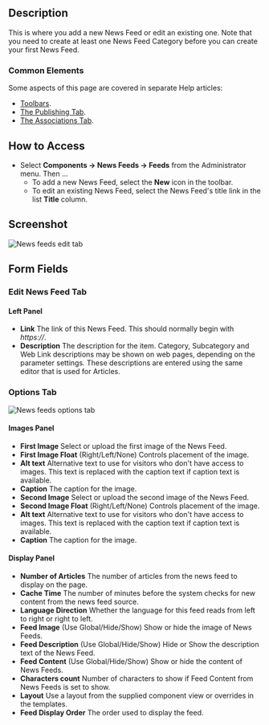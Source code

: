 <!-- Filename: Help4.x:News_Feeds:_New_or_Edit / Display title: News Feeds: Edit -->

## Description

This is where you add a new News Feed or edit an existing one. Note that
you need to create at least one News Feed Category before you can create
your first News Feed.

### Common Elements

Some aspects of this page are covered in separate Help articles:

* [Toolbars](jdocmanual?article=help/common-elements/toolbars).
* [The Publishing Tab](jdocmanual?article=help/common-elements/edit-publishing).
* [The Associations Tab](jdocmanual?article=help/common-elements/edit-associations).

## How to Access

- Select **Components → News Feeds → Feeds** from the
  Administrator menu. Then ...
  - To add a new News Feed, select the **New** icon in the toolbar.
  - To edit an existing News Feed, select the News Feed's title link in
    the list **Title** column.

## Screenshot

![News feeds edit tab](../../../en/images/news-feeds/news-feeds-edit-tab.png)

## Form Fields

### Edit News Feed Tab

#### Left Panel

- **Link** The link of this News Feed. This should normally begin with
  *https://*.
- **Description** The description for the item. Category, Subcategory
  and Web Link descriptions may be shown on web pages, depending on the
  parameter settings. These descriptions are entered using the same
  editor that is used for Articles.

### Options Tab

![News feeds options tab](../../../en/images/news-feeds/news-feeds-options-tab.png)

#### Images Panel

- **First Image** Select or upload the first image of the News Feed.
- **First Image Float** (Right/Left/None) Controls placement of the
  image.
- **Alt text** Alternative text to use for visitors who don't have
  access to images. This text is replaced with the caption text if
  caption text is available.
- **Caption** The caption for the image.
- **Second Image** Select or upload the second image of the News Feed.
- **Second Image Float** (Right/Left/None) Controls placement of the
  image.
- **Alt text** Alternative text to use for visitors who don't have
  access to images. This text is replaced with the caption text if
  caption text is available.
- **Caption** The caption for the image.

#### Display Panel

- **Number of Articles** The number of articles from the news feed to
  display on the page.
- **Cache Time** The number of minutes before the system checks for new
  content from the news feed source.
- **Language Direction** Whether the language for this feed reads from
  left to right or right to left.
- **Feed Image** (Use Global/Hide/Show) Show or hide the image of News
  Feeds.
- **Feed Description** (Use Global/Hide/Show) Hide or Show the
  description text of the News Feed.
- **Feed Content** (Use Global/Hide/Show) Show or hide the content of
  News Feeds.
- **Characters count** Number of characters to show if Feed Content
  from News Feeds is set to show.
- **Layout** Use a layout from the supplied component view or overrides
  in the templates.
- **Feed Display Order** The order used to display the feed.
